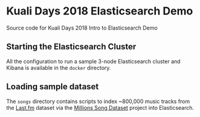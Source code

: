 # Kuali Days 2018 Elasticsearch Demo

Source code for Kuali Days 2018 Intro to Elasticsearch Demo

## Starting the Elasticsearch Cluster

All the configuration to run a sample 3-node Elasticsearch cluster and Kibana is available in the `docker` directory.

## Loading sample dataset

The `songs` directory contains scripts to index ~800,000 music tracks from the [Last.fm](https://www.last.fm/) dataset via the [Millions Song Dataset](https://labrosa.ee.columbia.edu/millionsong/lastfm) project into Elasticsearch.
